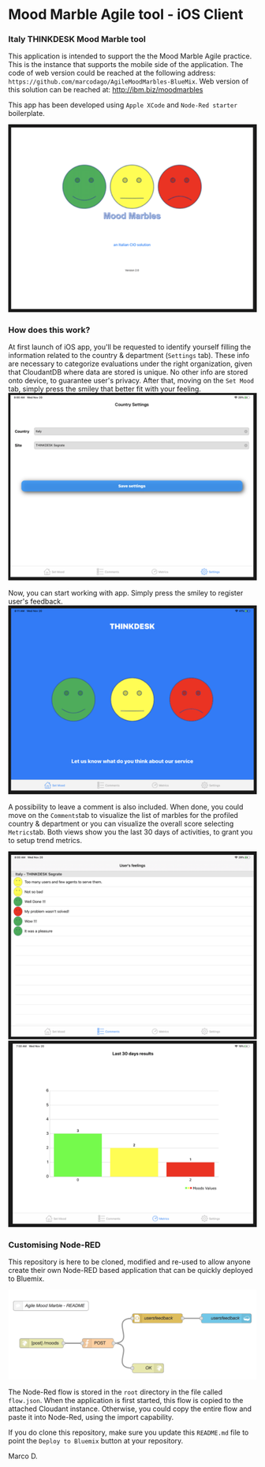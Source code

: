 Mood Marble Agile tool - iOS Client
====================================

### Italy THINKDESK Mood Marble tool
This application is intended to support the the Mood Marble Agile practice. This is the instance
that supports the mobile side of the application. The code of web version could be reached at the following address: `https://github.com/marcodago/AgileMoodMarbles-BlueMix`.
Web version of this solution can be reached at: http://ibm.biz/moodmarbles

This app has been developed using `Apple XCode` and `Node-Red starter` boilerplate.  

![MM Moods Screenshot](splash-screen.png)
### How does this work?
At first launch of iOS app, you'll be requested to identify yourself filling the information related to the country & department (`Settings` tab). These info are necessary to categorize evaluations under the right organization, given that CloudantDB where data are stored is unique. No other info are stored onto device, to guarantee user's privacy. After that, moving on the `Set Mood` tab, simply press the smiley that better fit with your feeling.
![MM Moods Screenshot](client-setting.png)

Now, you can start working with app. Simply press the smiley to register user's feedback.
![MM Moods Screenshot](main.png)

A possibility to leave a comment is also included. When done, you could move on the `Comments`tab to visualize the list of marbles for the profiled country & department or you can visualize the overall score selecting `Metrics`tab. Both views show you the last 30 days of activities, to grant you to setup trend metrics.

![MM Chart Screenshot](users-comment.png)   ![MM Evaluations Screenshot](Metric.png)

### Customising Node-RED
This repository is here to be cloned, modified and re-used to allow anyone create
their own Node-RED based application that can be quickly deployed to Bluemix.

![MM Node-Red Screenshot](mm_mobile_flow.png)

The Node-Red flow is stored in the `root` directory in the file called `flow.json`.
When the application is first started, this flow is copied to the attached Cloudant
instance. Otherwise, you could copy the entire flow and paste it into Node-Red, using the import capability.

If you do clone this repository, make sure you update this `README.md` file to point
the `Deploy to Bluemix` button at your repository.

Marco D.

